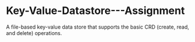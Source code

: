 # Key-Value-Datastore---Assignment
A file-based key-value data store that supports the basic CRD (create, read, and delete) operations.
